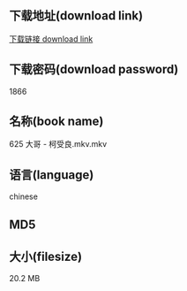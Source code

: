 ## 下载地址(download link)
[下载链接 download link](https://voluble-croquembouche-d321dc.netlify.app/?s=625+%E5%A4%A7%E5%93%A5+-+%E6%9F%AF%E5%8F%97%E8%89%AF.mkv)

## 下载密码(download password)
1866

## 名称(book name)
625 大哥 - 柯受良.mkv.mkv

## 语言(language)
chinese

## MD5


## 大小(filesize)
20.2 MB
